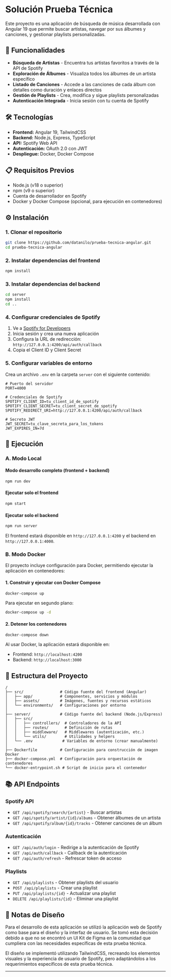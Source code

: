 # Solución Prueba Técnica

Este proyecto es una aplicación de búsqueda de música desarrollada con Angular 19 que permite buscar artistas, navegar por sus álbumes y canciones, y gestionar playlists personalizadas.

## 🚀 Funcionalidades

- **Búsqueda de Artistas** - Encuentra tus artistas favoritos a través de la API de Spotify
- **Exploración de Álbumes** - Visualiza todos los álbumes de un artista específico
- **Listado de Canciones** - Accede a las canciones de cada álbum con detalles como duración y enlaces directos
- **Gestión de Playlists** - Crea, modifica y sigue playlists personalizadas
- **Autenticación Integrada** - Inicia sesión con tu cuenta de Spotify

## 🛠️ Tecnologías

- **Frontend:** Angular 19, TailwindCSS
- **Backend:** Node.js, Express, TypeScript
- **API:** Spotify Web API
- **Autenticación:** OAuth 2.0 con JWT
- **Despliegue:** Docker, Docker Compose

## 📋 Requisitos Previos

- Node.js (v18 o superior)
- npm (v9 o superior)
- Cuenta de desarrollador en Spotify
- Docker y Docker Compose (opcional, para ejecución en contenedores)

## ⚙️ Instalación

### 1. Clonar el repositorio

```bash
git clone https://github.com/datanilo/prueba-tecnica-angular.git
cd prueba-tecnica-angular
```

### 2. Instalar dependencias del frontend

```bash
npm install
```

### 3. Instalar dependencias del backend

```bash
cd server
npm install
cd ..
```

### 4. Configurar credenciales de Spotify

1. Ve a [Spotify for Developers](https://developer.spotify.com/)
2. Inicia sesión y crea una nueva aplicación
3. Configura la URL de redirección: `http://127.0.0.1:4200/api/auth/callback`
4. Copia el Client ID y Client Secret

### 5. Configurar variables de entorno

Crea un archivo `.env` en la carpeta `server` con el siguiente contenido:

```
# Puerto del servidor
PORT=4000

# Credenciales de Spotify
SPOTIFY_CLIENT_ID=tu_client_id_de_spotify
SPOTIFY_CLIENT_SECRET=tu_client_secret_de_spotify
SPOTIFY_REDIRECT_URI=http://127.0.0.1:4200/api/auth/callback

# Secreto JWT
JWT_SECRET=tu_clave_secreta_para_los_tokens
JWT_EXPIRES_IN=7d
```

## 🚀 Ejecución

### A. Modo Local

#### Modo desarrollo completo (frontend + backend)

```bash
npm run dev
```

#### Ejecutar solo el frontend

```bash
npm start
```

#### Ejecutar solo el backend

```bash
npm run server
```

El frontend estará disponible en `http://127.0.0.1:4200` y el backend en `http://127.0.0.1:4000`.

### B. Modo Docker

El proyecto incluye configuración para Docker, permitiendo ejecutar la aplicación en contenedores:

#### 1. Construir y ejecutar con Docker Compose

```bash
docker-compose up
```

Para ejecutar en segundo plano:

```bash
docker-compose up -d
```

#### 2. Detener los contenedores

```bash
docker-compose down
```

Al usar Docker, la aplicación estará disponible en:
- Frontend: `http://localhost:4200`
- Backend: `http://localhost:3000`

## 📁 Estructura del Proyecto

```
/
├── src/                # Código fuente del frontend (Angular)
│   ├── app/            # Componentes, servicios y módulos
│   ├── assets/         # Imágenes, fuentes y recursos estáticos
│   └── environments/   # Configuraciones por entorno
│
├── server/             # Código fuente del backend (Node.js/Express)
│   ├── src/
│   │   ├── controllers/  # Controladores de la API
│   │   ├── routes/       # Definición de rutas
│   │   ├── middleware/   # Middlewares (autenticación, etc.)
│   │   └── utils/        # Utilidades y helpers
│   └── .env             # Variables de entorno (crear manualmente)
│
├── Dockerfile          # Configuración para construcción de imagen Docker
├── docker-compose.yml  # Configuración para orquestación de contenedores
└── docker-entrypoint.sh # Script de inicio para el contenedor
```

## 📚 API Endpoints

### Spotify API

- `GET /api/spotify/search/{artist}` - Buscar artistas
- `GET /api/spotify/artist/{id}/albums` - Obtener álbumes de un artista
- `GET /api/spotify/album/{id}/tracks` - Obtener canciones de un álbum

### Autenticación

- `GET /api/auth/login` - Redirige a la autenticación de Spotify
- `GET /api/auth/callback` - Callback de la autenticación
- `GET /api/auth/refresh` - Refrescar token de acceso

### Playlists

- `GET /api/playlists` - Obtener playlists del usuario
- `POST /api/playlists` - Crear una playlist
- `PUT /api/playlists/{id}` - Actualizar una playlist
- `DELETE /api/playlists/{id}` - Eliminar una playlist

## 📝 Notas de Diseño

Para el desarrollo de esta aplicación se utilizó la aplicación web de Spotify como base para el diseño y la interfaz de usuario. Se tomó esta decisión debido a que no se encontró un UI Kit de Figma en la comunidad que cumpliera con las necesidades específicas de esta prueba técnica.

El diseño se implementó utilizando TailwindCSS, recreando los elementos visuales y la experiencia de usuario de Spotify, pero adaptándolos a los requerimientos específicos de esta prueba técnica.

---

